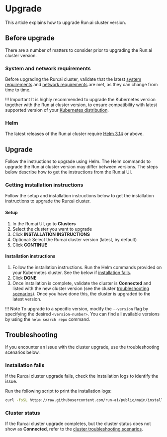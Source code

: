 # Upgrade

This article explains how to upgrade Run:ai cluster version.

## Before upgrade

There are a number of matters to consider prior to upgrading the Run:ai cluster version.

### System and network requirements

Before upgrading the Run:ai cluster, validate that the latest [system requirements](system-requirements.md) and [network requirements](network-requirements.md) are met, as they can change from time to time.

!!! Important It is highly recommended to upgrade the Kubernetes version together with the Run:ai cluster version, to ensure compatibility with latest supported version of your [Kubernetes distribution](system-requirements.md#kubernetes-distribution).

### Helm

The latest releases of the Run:ai cluster require [Helm 3.14](https://helm.sh/docs/helm/helm_install/) or above.

## Upgrade

Follow the instructions to upgrade using Helm. The Helm commands to upgrade the Run:ai cluster version may differ between versions. The steps below describe how to get the instructions from the Run:ai UI.

### Getting installation instructions

Follow the setup and installation instructions below to get the installation instructions to upgrade the Run:ai cluster.

#### Setup

1. In the Run:ai UI, go to **Clusters**
2. Select the cluster you want to upgrade
3. Click **INSTALLATION INSTRUCTIONS**
4. Optional: Select the Run:ai cluster version (latest, by default)
5. Click **CONTINUE**

#### Installation instructions

1. Follow the installation instructions. Run the Helm commands provided on your Kubernetes cluster. See the below if [installation fails](upgrade.md#installation-fails).
2. Click **DONE**
3. Once installation is complete, validate the cluster is **Connected** and listed with the new cluster version (see the cluster [troubleshooting scenarios](../infrastructure-procedures/clusters.md#troubleshooting-scenarios)). Once you have done this, the cluster is upgraded to the latest version.

!!! Note To upgrade to a specific version, modify the `--version` flag by specifying the desired `<version-number>`. You can find all available versions by using the `helm search repo` command.

## Troubleshooting

If you encounter an issue with the cluster upgrade, use the troubleshooting scenarios below.

### Installation fails

If the Run:ai cluster upgrade fails, check the installation logs to identify the issue.

Run the following script to print the installation logs:

```bash
curl -fsSL https://raw.githubusercontent.com/run-ai/public/main/installation/get-installation-logs.sh
```

### Cluster status

If the Run:ai cluster upgrade completes, but the cluster status does not show as **Connected**, refer to the [cluster troubleshooting scenarios](../infrastructure-procedures/clusters.md#troubleshooting-scenarios).
